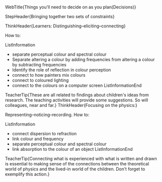WebTitle{Things you&apos;ll need to decide on as you plan(Decisions)}

StepHeader{Bringing together two sets of constraints}

ThinkHeader{Learners: Distinguishing&ndash;eliciting&ndash;connecting}

How to:

ListInformation
- separate perceptual colour and spectral colour
- Separate altering a colour by adding frequencies from altering a colour by subtracting frequencies
- Identify the role of reflection in colour perception
- connect to how painters mix colours
- connect to coloured lighting
- connect to the colours on a computer screen
ListInformationEnd

TeacherTip{These are all related to findings about children's ideas from research. The teaching activities will provide some suggestions. So will colleagues, near and far.}
ThinkHeader{Focusing on the physics:}

Representing&ndash;noticing&ndash;recording. How to:

ListInformation
- connect dispersion to refraction
- link colour and frequency
- separate perceptual colour and spectral colour
- link absorption to the colour of an object
ListInformationEnd

TeacherTip{Connecting what is experienced with what is written and drawn is essential to making sense of the connections between the theoretical world of physics and the lived-in world of the children. Don't forget to exemplify this action.}

